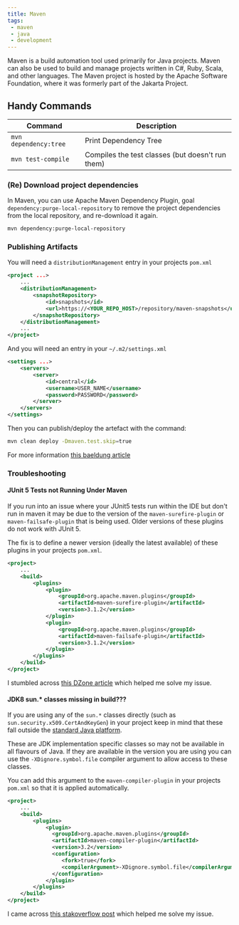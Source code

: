 ```yaml
---
title: Maven
tags:
 - maven
 - java
 - development
---
```


Maven is a build automation tool used primarily for Java projects. Maven can also be used to build and manage projects written in C#, Ruby, Scala, and other languages. The Maven project is hosted by the Apache Software Foundation, where it was formerly part of the Jakarta Project.
<!--more-->
## Handy Commands

| Command | Description |
| ----  | ---- |
| `mvn dependency:tree` | Print Dependency Tree |
| `mvn test-compile` | Compiles the test classes (but doesn't run them) | 


### (Re) Download project dependencies

In Maven, you can use Apache Maven Dependency Plugin, goal `dependency:purge-local-repository` to remove the project dependencies from the local repository, and re-download it again.

``` sh
mvn dependency:purge-local-repository
```

### Publishing Artifacts

You will need a `distributionManagement` entry in your projects `pom.xml`

```xml
<project ...>
    ...
    <distributionManagement>
        <snapshotRepository>
            <id>snapshots</id>
            <url>https://<YOUR_REPO_HOST>/repository/maven-snapshots</url>
        </snapshotRepository>
    </distributionManagement>
    ...
</project>
```

And you will need an entry in your `~/.m2/settings.xml`

```xml
<settings ...>
    <servers>
        <server>
            <id>central</id>
            <username>USER_NAME</username>
            <password>PASSWORD</password>
        </server>
    </servers>
</settings>
```

Then you can publish/deploy the artefact with the command:

```sh
mvn clean deploy -Dmaven.test.skip=true
```

For more information [this baeldung article](https://www.baeldung.com/maven-deploy-nexus)

### Troubleshooting

#### JUnit 5 Tests not Running Under Maven

If you run into an issue where your JUnit5 tests run within the IDE but don't run in maven it may be due to the version 
of the `maven-surefire-plugin` or `maven-failsafe-plugin` that is being used.
Older versions of these plugins do not work with JUnit 5.

The fix is to define a newer version (ideally the latest available) of these plugins in your projects `pom.xml`.

```xml
<project>
    ...
    <build>
        <plugins>
            <plugin>
                <groupId>org.apache.maven.plugins</groupId>
                <artifactId>maven-surefire-plugin</artifactId>
                <version>3.1.2</version>
            </plugin>
            <plugin>
                <groupId>org.apache.maven.plugins</groupId>
                <artifactId>maven-failsafe-plugin</artifactId>
                <version>3.1.2</version>
            </plugin>
        </plugins>
    </build>
</project>
```

I stumbled across [this DZone article](https://dzone.com/articles/why-your-junit-5-tests-are-not-running-under-maven) 
which helped me solve my issue.

#### JDK8 sun.* classes missing in build???

If you are using any of the `sun.*` classes directly (such as `sun.security.x509.CertAndKeyGen`) in your project 
keep in mind that these fall outside the [standard Java platform](https://en.wikipedia.org/wiki/Java_Platform,_Standard_Edition).

These are JDK implementation specific classes so may not be available in all flavours of Java. 
If they are available in the version you are using you can use the `-XDignore.symbol.file` compiler argument to allow
access to these classes. 

You can add this argument to the `maven-compiler-plugin` in your projects `pom.xml` so that it is applied automatically.

```xml
<project>
    ...
    <build>
        <plugins>
            <plugin>
              <groupId>org.apache.maven.plugins</groupId>
              <artifactId>maven-compiler-plugin</artifactId>
              <version>3.2</version>
              <configuration>
                 <fork>true</fork>
                 <compilerArgument>-XDignore.symbol.file</compilerArgument>
              </configuration>
            </plugin>
        </plugins>
    </build>
</project>
```

I came across [this stakoverflow post](https://stackoverflow.com/questions/29060064/sun-security-x509-certandkeygen-and-sun-security-pkcs-pkcs10-missing-in-jdk8) 
which helped me solve my issue.